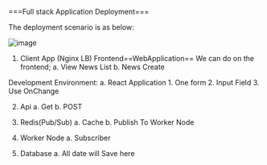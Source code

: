 ===Full stack Application Deployment===

The deployment scenario is as below:

![image](https://github.com/panthajan/fullstack-devops-test/assets/19544130/611f6d18-8bfd-4def-8d1d-1df1212afc74)


1. Client App (Nginx LB)
Frontend==WebApplication==
We can do on the frontend;
  a. View News List
  b. News Create

Development Environment:
a. React Application
    1. One form
    2. Input Field
    3. Use OnChange

2.  Api
  a. Get
  b. POST

4. Redis(Pub/Sub)
   a. Cache
   b. Publish To Worker Node
5. Worker Node
   a. Subscriber
6. Database
   a. All date will Save here
